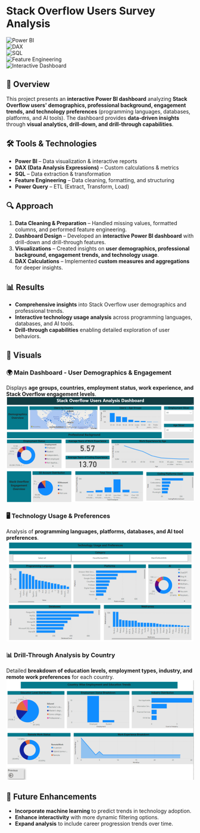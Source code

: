 # Stack Overflow Users Survey Analysis  

![Power BI](https://img.shields.io/badge/Power%20BI-Data%20Visualization-yellow)  
![DAX](https://img.shields.io/badge/DAX-Data%20Analysis-orange)  
![SQL](https://img.shields.io/badge/SQL-Querying-blue)  
![Feature Engineering](https://img.shields.io/badge/Feature%20Engineering-Data%20Preparation-green)  
![Interactive Dashboard](https://img.shields.io/badge/Interactive%20Dashboard-User%20Insights-red)  

## 📌 Overview  
This project presents an **interactive Power BI dashboard** analyzing **Stack Overflow users' demographics, professional background, engagement trends, and technology preferences** (programming languages, databases, platforms, and AI tools). The dashboard provides **data-driven insights** through **visual analytics, drill-down, and drill-through capabilities**.  

## 🛠 Tools & Technologies  
- **Power BI** – Data visualization & interactive reports  
- **DAX (Data Analysis Expressions)** – Custom calculations & metrics  
- **SQL** – Data extraction & transformation  
- **Feature Engineering** – Data cleaning, formatting, and structuring  
- **Power Query** – ETL (Extract, Transform, Load)  

## 🔍 Approach  
1. **Data Cleaning & Preparation** – Handled missing values, formatted columns, and performed feature engineering.  
2. **Dashboard Design** – Developed an **interactive Power BI dashboard** with drill-down and drill-through features.  
3. **Visualizations** – Created insights on **user demographics, professional background, engagement trends, and technology usage**.  
4. **DAX Calculations** – Implemented **custom measures and aggregations** for deeper insights.  

## 📊 Results  
- **Comprehensive insights** into Stack Overflow user demographics and professional trends.  
- **Interactive technology usage analysis** across programming languages, databases, and AI tools.  
- **Drill-through capabilities** enabling detailed exploration of user behaviors.  

## 📸 Visuals  

### 🌍 Main Dashboard - User Demographics & Engagement  
Displays **age groups, countries, employment status, work experience, and Stack Overflow engagement levels**.  
![Main Dashboard](users_demographics_and_engagement.png)  

### 🖥️ Technology Usage & Preferences  
Analysis of **programming languages, platforms, databases, and AI tool preferences**.  
![Technology Usage](technology_usage_and_preferences.png)  

### 📊 Drill-Through Analysis by Country  
Detailed **breakdown of education levels, employment types, industry, and remote work preferences** for each country.  
![Drill-Through Dashboard](analysis_by_country.png)  

## 🚀 Future Enhancements  
- **Incorporate machine learning** to predict trends in technology adoption.  
- **Enhance interactivity** with more dynamic filtering options.  
- **Expand analysis** to include career progression trends over time.  
